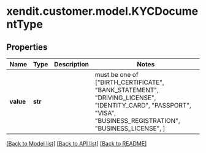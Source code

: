 # xendit.customer.model.KYCDocumentType


## Properties
Name | Type | Description | Notes
------------ | ------------- | ------------- | -------------
**value** | **str** |  |  must be one of ["BIRTH_CERTIFICATE", "BANK_STATEMENT", "DRIVING_LICENSE", "IDENTITY_CARD", "PASSPORT", "VISA", "BUSINESS_REGISTRATION", "BUSINESS_LICENSE", ]

[[Back to Model list]](../README.md#documentation-for-models) [[Back to API list]](../README.md#documentation-for-api-endpoints) [[Back to README]](../README.md)


